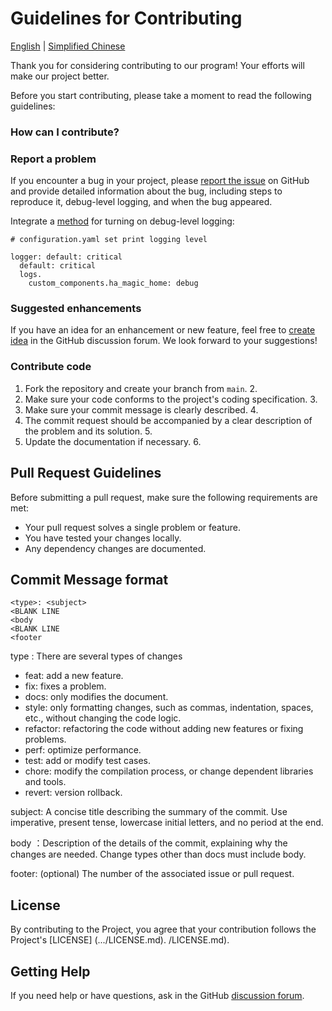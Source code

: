 # Guidelines for Contributing

[English](./CONTRIBUTING.md) | [Simplified Chinese](./doc/CONTRIBUTING_zh.md)

Thank you for considering contributing to our program! Your efforts will make our project better.

Before you start contributing, please take a moment to read the following guidelines:

### How can I contribute?

### Report a problem

If you encounter a bug in your project, please [report the issue](https://github.com/ibroadlink/ha_magic_home/issues/new/) on GitHub and provide detailed information about the bug, including steps to reproduce it, debug-level logging, and when the bug appeared.

Integrate a [method](https://www.home-assistant.io/integrations/logger/#log-filters) for turning on debug-level logging:

```
# configuration.yaml set print logging level

logger: default: critical
  default: critical
  logs.
    custom_components.ha_magic_home: debug
```

### Suggested enhancements

If you have an idea for an enhancement or new feature, feel free to [create idea](https://github.com/ibroadlink/ha_magic_home/discussions/new?category=ideas) in the GitHub discussion forum. We look forward to your suggestions!

### Contribute code

1. Fork the repository and create your branch from `main`. 2.
2. Make sure your code conforms to the project's coding specification. 3.
3. Make sure your commit message is clearly described. 4.
4. The commit request should be accompanied by a clear description of the problem and its solution. 5.
5. Update the documentation if necessary. 6.

## Pull Request Guidelines

Before submitting a pull request, make sure the following requirements are met:

- Your pull request solves a single problem or feature.
- You have tested your changes locally.
- Any dependency changes are documented.

## Commit Message format

```
<type>: <subject>
<BLANK LINE
<body
<BLANK LINE
<footer
```

type : There are several types of changes

- feat: add a new feature.
- fix: fixes a problem.
- docs: only modifies the document.
- style: only formatting changes, such as commas, indentation, spaces, etc., without changing the code logic.
- refactor: refactoring the code without adding new features or fixing problems.
- perf: optimize performance.
- test: add or modify test cases.
- chore: modify the compilation process, or change dependent libraries and tools.
- revert: version rollback.

subject: A concise title describing the summary of the commit. Use imperative, present tense, lowercase initial letters, and no period at the end.

body ：Description of the details of the commit, explaining why the changes are needed. Change types other than docs must include body.

footer: (optional) The number of the associated issue or pull request.

## License

By contributing to the Project, you agree that your contribution follows the Project's [LICENSE] (.../LICENSE.md). /LICENSE.md).

## Getting Help

If you need help or have questions, ask in the GitHub [discussion forum](https://github.com/ibroadlink/ha_magic_home/discussions/).

